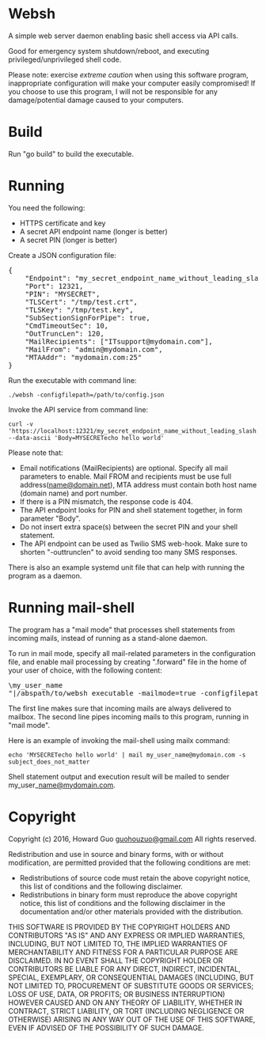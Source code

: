 Websh
=====
A simple web server daemon enabling basic shell access via API calls.

Good for emergency system shutdown/reboot, and executing privileged/unprivileged shell code.

Please note: exercise _extreme caution_ when using this software program, inappropriate configuration will make your computer easily compromised! If you choose to use this program, I will not be responsible for any damage/potential damage caused to your computers.

Build
=================
Run "go build" to build the executable.

Running
========
You need the following:

- HTTPS certificate and key
- A secret API endpoint name (longer is better)
- A secret PIN (longer is better)

Create a JSON configuration file:

<pre>
{
    "Endpoint": "my_secret_endpoint_name_without_leading_slash",
    "Port": 12321,
    "PIN": "MYSECRET",
    "TLSCert": "/tmp/test.crt",
    "TLSKey": "/tmp/test.key",
    "SubSectionSignForPipe": true,
    "CmdTimeoutSec": 10,
    "OutTruncLen": 120,
    "MailRecipients": ["ITsupport@mydomain.com"],
    "MailFrom": "admin@mydomain.com",
    "MTAAddr": "mydomain.com:25"
}
</pre>

Run the executable with command line:

    ./websh -configfilepath=/path/to/config.json

Invoke the API service from command line:

    curl -v 'https://localhost:12321/my_secret_endpoint_name_without_leading_slash' --data-ascii 'Body=MYSECRETecho hello world'

Please note that:

- Email notifications (MailRecipients) are optional. Specify all mail parameters to enable. Mail FROM and recipients must be use full address(name@domain.net), MTA address must contain both host name (domain name) and port number.
- If there is a PIN mismatch, the response code is 404.
- The API endpoint looks for PIN and shell statement together, in form parameter "Body".
- Do not insert extra space(s) between the secret PIN and your shell statement.
- The API endpoint can be used as Twilio SMS web-hook. Make sure to shorten "-outtrunclen" to avoid sending too many SMS responses.

There is also an example systemd unit file that can help with running the program as a daemon.

Running mail-shell
==================
The program has a "mail mode" that processes shell statements from incoming mails, instead of running as a stand-alone daemon.

To run in mail mode, specify all mail-related parameters in the configuration file, and enable mail processing by creating ".forward" file in the home of your user of choice, with the following content:

<pre>
\my_user_name
"|/abspath/to/websh_executable -mailmode=true -configfilepath=/path/to/config.json"
</pre>

The first line makes sure that incoming mails are always delivered to mailbox. The second line pipes incoming mails to this program, running in "mail mode".

Here is an example of invoking the mail-shell using mailx command:

    echo 'MYSECRETecho hello world' | mail my_user_name@mydomain.com -s subject_does_not_matter

Shell statement output and execution result will be mailed to sender my\_user\_name@mydomain.com.

Copyright
====================
Copyright (c) 2016, Howard Guo <guohouzuo@gmail.com>
All rights reserved.

Redistribution and use in source and binary forms, with or without modification, are permitted provided that the following conditions are met:
- Redistributions of source code must retain the above copyright notice, this list of conditions and the following disclaimer.
- Redistributions in binary form must reproduce the above copyright notice, this list of conditions and the following disclaimer in the documentation and/or other materials provided with the distribution.

THIS SOFTWARE IS PROVIDED BY THE COPYRIGHT HOLDERS AND CONTRIBUTORS "AS IS" AND ANY EXPRESS OR IMPLIED WARRANTIES, INCLUDING, BUT NOT LIMITED TO, THE IMPLIED WARRANTIES OF MERCHANTABILITY AND FITNESS FOR A PARTICULAR PURPOSE ARE DISCLAIMED. IN NO EVENT SHALL THE COPYRIGHT HOLDER OR CONTRIBUTORS BE LIABLE FOR ANY DIRECT, INDIRECT, INCIDENTAL, SPECIAL, EXEMPLARY, OR CONSEQUENTIAL DAMAGES (INCLUDING, BUT NOT LIMITED TO, PROCUREMENT OF SUBSTITUTE GOODS OR SERVICES; LOSS OF USE, DATA, OR PROFITS; OR BUSINESS INTERRUPTION) HOWEVER CAUSED AND ON ANY THEORY OF LIABILITY, WHETHER IN CONTRACT, STRICT LIABILITY, OR TORT (INCLUDING NEGLIGENCE OR OTHERWISE) ARISING IN ANY WAY OUT OF THE USE OF THIS SOFTWARE, EVEN IF ADVISED OF THE POSSIBILITY OF SUCH DAMAGE.

